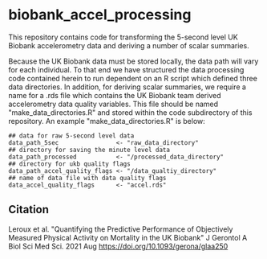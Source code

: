 # biobank_accel_processing
This repository contains code for transforming the 5-second level UK Biobank accelerometry 
data and deriving a number of scalar summaries.

Because the UK Biobank data must be stored locally, the data path will vary for each individual. 
To that end we have structured the data processing 
code contained herein to run dependent on an R script which defined three data directories.
In addition, for deriving scalar summaries, we require a name for a .rds file which contains the UK Biobank team 
derived accelerometry data quality variables. This file should be named "make_data_directories.R" and 
stored within the code subdirectory of this repository. An example "make_data_directories.R" is below:

```{r}
## data for raw 5-second level data
data_path_5sec                <- "raw_data_directory"
## directory for saving the minute level data
data_path_processed           <- "/processed_data_directory"
## directory for ukb quality flags 
data_path_accel_quality_flags <- "/data_qualtiy_directory"
## name of data file with data quality flags
data_accel_quality_flags      <- "accel.rds"
```

## Citation

Leroux et al. "Quantifying the Predictive Performance of Objectively Measured Physical Activity on Mortality in the UK Biobank" J Gerontol A Biol Sci Med Sci. 2021 Aug
https://doi.org/10.1093/gerona/glaa250


